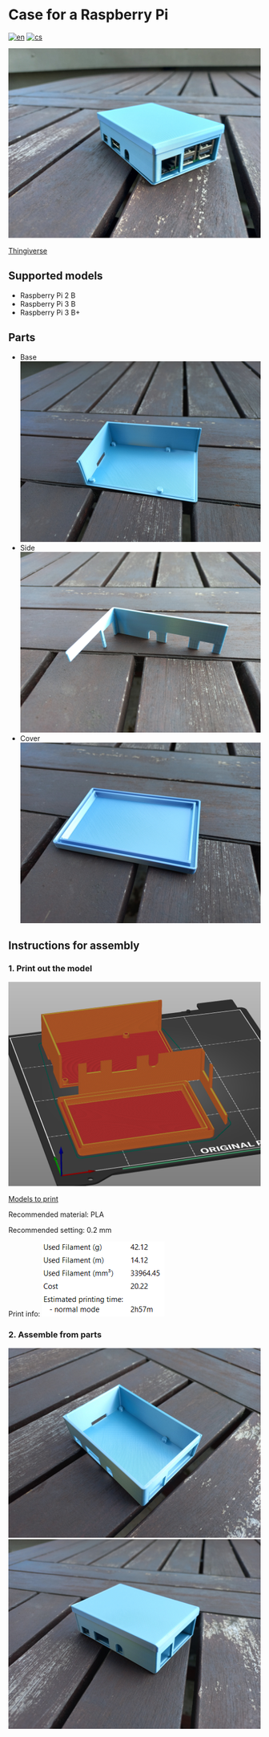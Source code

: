 <!-- [![Review Assignment Due Date](https://classroom.github.com/assets/deadline-readme-button-24ddc0f5d75046c5622901739e7c5dd533143b0c8e959d652212380cedb1ea36.svg)](https://classroom.github.com/a/V-0A61vX) -->
# Case for a Raspberry Pi
[![en](https://img.shields.io/badge/lang-en-blue.svg)](./README.md) [![cs](https://img.shields.io/badge/lang-cs-red.svg)](./README.cs.md)

![foto](./images/complete.jpg)

[Thingiverse](https://www.thingiverse.com/)
## Supported models
- Raspberry Pi 2 B
- Raspberry Pi 3 B
- Raspberry Pi 3 B+

## Parts
 - Base ![foto](./images/base.jpg)
 - Side ![foto](./images/side.jpg)
 - Cover ![foto](./images/top.jpg)

## Instructions for assembly
### 1. Print out the model
 ![foto](./images/Screenshot_slicer.png)
 
 [Models to print](./print)
 
 Recommended material: PLA
 
 Recommended setting: 0.2 mm

 Print info:
 ![foto](./images/Screenshot_slice_info.png)

### 2. Assemble from parts
![foto](./images/2.jpg)
![foto](./images/3.jpg)
